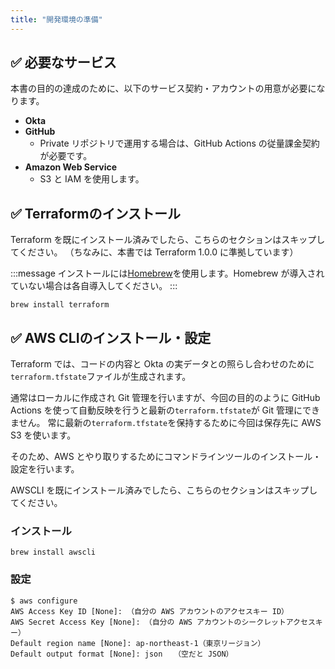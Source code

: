 ```yaml
---
title: "開発環境の準備"
---
```


## ✅ 必要なサービス

本書の目的の達成のために、以下のサービス契約・アカウントの用意が必要になります。

- **Okta**
- **GitHub**
  - Private リポジトリで運用する場合は、GitHub Actions の従量課金契約が必要です。
- **Amazon Web Service**
  - S3 と IAM を使用します。

## ✅ Terraformのインストール

Terraform を既にインストール済みでしたら、こちらのセクションはスキップしてください。
（ちなみに、本書では Terraform 1.0.0 に準拠しています）

:::message
インストールには[Homebrew](https://brew.sh/index_ja)を使用します。Homebrew が導入されていない場合は各自導入してください。
:::

```shell
brew install terraform
```

## ✅ AWS CLIのインストール・設定

Terraform では、コードの内容と Okta の実データとの照らし合わせのために`terraform.tfstate`ファイルが生成されます。

通常はローカルに作成され Git 管理を行いますが、今回の目的のように GitHub Actions を使って自動反映を行うと最新の`terraform.tfstate`が Git 管理にできません。
常に最新の`terraform.tfstate`を保持するために今回は保存先に AWS S3 を使います。

そのため、AWS とやり取りするためにコマンドラインツールのインストール・設定を行います。

AWSCLI を既にインストール済みでしたら、こちらのセクションはスキップしてください。

### インストール

```shell
brew install awscli
```

### 設定

```shell
$ aws configure
AWS Access Key ID [None]: （自分の AWS アカウントのアクセスキー ID）
AWS Secret Access Key [None]: （自分の AWS アカウントのシークレットアクセスキー）
Default region name [None]: ap-northeast-1（東京リージョン）
Default output format [None]: json　　（空だと JSON）
```
